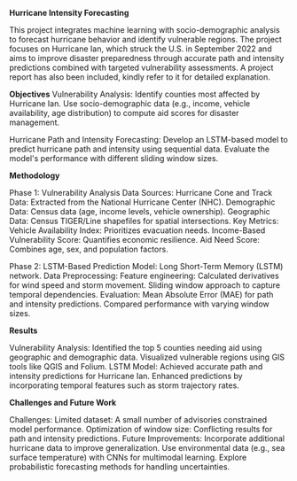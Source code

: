 **Hurricane Intensity Forecasting**

This project integrates machine learning with socio-demographic analysis to forecast hurricane behavior and identify vulnerable regions. The project focuses on Hurricane Ian, which struck the U.S. in September 2022 and aims to improve disaster preparedness through accurate path and intensity predictions combined with targeted vulnerability assessments.
A project report has also been included, kindly refer to it for detailed explanation.

**Objectives**
Vulnerability Analysis:
Identify counties most affected by Hurricane Ian.
Use socio-demographic data (e.g., income, vehicle availability, age distribution) to compute aid scores for disaster management.

Hurricane Path and Intensity Forecasting:
Develop an LSTM-based model to predict hurricane path and intensity using sequential data.
Evaluate the model's performance with different sliding window sizes.

**Methodology**

Phase 1: Vulnerability Analysis
Data Sources:
Hurricane Cone and Track Data: Extracted from the National Hurricane Center (NHC).
Demographic Data: Census data (age, income levels, vehicle ownership).
Geographic Data: Census TIGER/Line shapefiles for spatial intersections.
Key Metrics:
Vehicle Availability Index: Prioritizes evacuation needs.
Income-Based Vulnerability Score: Quantifies economic resilience.
Aid Need Score: Combines age, sex, and population factors.

Phase 2: LSTM-Based Prediction
Model: Long Short-Term Memory (LSTM) network.
Data Preprocessing:
Feature engineering: Calculated derivatives for wind speed and storm movement.
Sliding window approach to capture temporal dependencies.
Evaluation:
Mean Absolute Error (MAE) for path and intensity predictions.
Compared performance with varying window sizes.

**Results**

Vulnerability Analysis:
Identified the top 5 counties needing aid using geographic and demographic data.
Visualized vulnerable regions using GIS tools like QGIS and Folium.
LSTM Model:
Achieved accurate path and intensity predictions for Hurricane Ian.
Enhanced predictions by incorporating temporal features such as storm trajectory rates.

**Challenges and Future Work**

Challenges:
Limited dataset: A small number of advisories constrained model performance.
Optimization of window size: Conflicting results for path and intensity predictions.
Future Improvements:
Incorporate additional hurricane data to improve generalization.
Use environmental data (e.g., sea surface temperature) with CNNs for multimodal learning.
Explore probabilistic forecasting methods for handling uncertainties.

